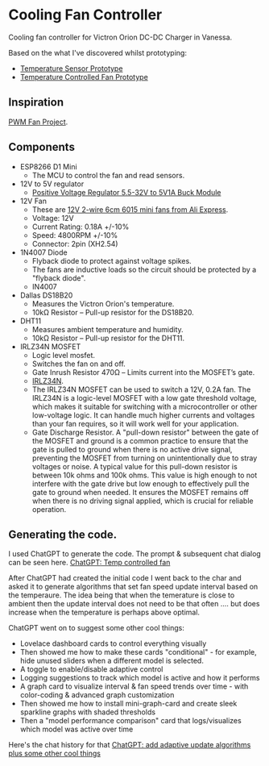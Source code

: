 # Cooling Fan Controller
Cooling fan controller for Victron Orion DC-DC Charger in Vanessa.

Based on the what I've discovered whilst prototyping:
* [Temperature Sensor Prototype](https://github.com/daipie64/Temperature-Sensor-Prototype)
* [Temperature Controlled Fan Prototype](https://github.com/daipie64/Temperature-Controlled-Fan-Prototype)

## Inspiration
[PWM Fan Project](https://www.youtube.com/watch?v=yqBcSsRsv4I&list=PLWRTMby105bi6HiwsOhd--TAUyEIyOeb6).

## Components
* ESP8266 D1 Mini
  * The MCU to control the fan and read sensors.
* 12V to 5V regulator
  * [Positive Voltage Regulator 5.5-32V to 5V1A Buck Module](https://kunkune.co.uk/shop/dc-to-dc-converters/positive-voltage-regulator-5-5-32v-to-5v1a-buck-module/)
* 12V Fan
  * These are [12V 2-wire 6cm 6015 mini fans from Ali Express](https://www.aliexpress.com/item/33019293160.html?spm=a2g0o.order_list.order_list_main.59.7a5f1802asBSGx).
  * Voltage: 12V
  * Current Rating: 0.18A +/-10%
  * Speed: 4800RPM +/-10%
  * Connector: 2pin (XH2.54)
* 1N4007 Diode
  * Flyback diode to protect against voltage spikes.
  * The fans are inductive loads so the circuit should be protected by a "flyback diode".
  * IN4007
* Dallas DS18B20
  * Measures the Victron Orion's temperature.
  * 10kΩ Resistor – Pull-up resistor for the DS18B20.
* DHT11
  * Measures ambient temperature and humidity.
  * 10kΩ Resistor – Pull-up resistor for the DHT11.
* IRLZ34N MOSFET
  * Logic level mosfet.
  * Switches the fan on and off.
  * Gate Inrush Resistor 470Ω – Limits current into the MOSFET’s gate.
  * [IRLZ34N](https://www.infineon.com/dgdl/Infineon-IRLZ34N-DataSheet-v01_01-EN.pdf?fileId=5546d462533600a40153567206892720).
  * The IRLZ34N MOSFET can be used to switch a 12V, 0.2A fan. The IRLZ34N is a logic-level MOSFET with a low gate threshold voltage, which makes it suitable for switching with a microcontroller or other low-voltage logic. It can handle much higher currents and voltages than your fan requires, so it will work well for your application.
  * Gate Discharge Resistor. A "pull-down resistor" between the gate of the MOSFET and ground is a common practice to ensure that the gate is pulled to ground when there is no active drive signal, preventing the MOSFET from turning on unintentionally due to stray voltages or noise. A typical value for this pull-down resistor is between 10k ohms and 100k ohms. This value is high enough to not interfere with the gate drive but low enough to effectively pull the gate to ground when needed. It ensures the MOSFET remains off when there is no driving signal applied, which is crucial for reliable operation.
 
## Generating the code.
I used ChatGPT to generate the code. The prompt & subsequent chat dialog can be seen here. [ChatGPT: Temp controlled fan](https://chatgpt.com/share/67d2d8a2-fc4c-8001-b3f6-e2f3b498e3e5)

After ChatGPT had created the initial code I went back to the char and asked it to generate algorithms that set fan speed update interval based on the temperaure. The idea being that when the temerature is close to ambient then the update interval does not need to be that often .... but does increase when the temperature is perhaps above optimal.

ChatGPT went on to suggest some other cool things:
* Lovelace dashboard cards to control everything visually
* Then showed me how to make these cards "conditional" - for example, hide unused sliders when a different model is selected.
* A toggle to enable/disable adaptive control
* Logging suggestions to track which model is active and how it performs
* A graph card to visualize interval & fan speed trends over time - with color-coding & advanced graph customization
* Then showed me how to install mini-graph-card and create sleek sparkline graphs with shaded thresholds
* Then a "model performance comparison" card that logs/visualizes which model was active over time

Here's the chat history for that [ChatGPT: add adaptive update algorithms plus some other cool things](https://chatgpt.com/g/g-HaRByhtTl-home-assistant-assistant/c/67d7064d-9ef4-8001-b204-753f9bf6a477)


